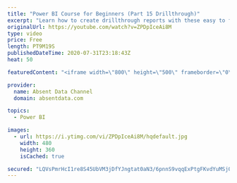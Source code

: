 ```yaml
---
title: "Power BI Course for Beginners (Part 15 Drillthrough)"
excerpt: "Learn how to create drillthrough reports with these easy to follow steps."
originalUrl: https://youtube.com/watch?v=ZPDpIceAi8M
type: video
price: Free
length: PT9M19S
publishedDateTime: 2020-07-31T23:18:43Z
heat: 50

featuredContent: "<iframe width=\"800\" height=\"500\" frameborder=\"0\" src=\"https://www.youtube.com/embed/ZPDpIceAi8M\" allow=\"accelerometer; autoplay; encrypted-media; gyroscope; picture-in-picture\" allowfullscreen></iframe>"

provider:
  name: Absent Data Channel
  domain: absentdata.com

topics:
  - Power BI

images:
  - url: https://i.ytimg.com/vi/ZPDpIceAi8M/hqdefault.jpg
    width: 480
    height: 360
    isCached: true

secured: "LQVsPmrHcI1re8S45UbVM3jDfYJngtat0aN3/6pnnS9vqqExPtgFKvdYuMSjQsxVjYb9Y3ZG/Pu3pyvdPzoF1xMNGiGJIBxwr3sU8EudGY5pLCdpSBoW9jgvrHLcaoTe9ddfbPx4I/fuR/WyUS5tNj3zeI68tmExC/O5JjH+EVVVa4PHXsN9oAamdZG+TzQHu3D5oflzF8yvtJA66rTodEwZXIJsWqBseczl+JWyiAOJXRJGLVH4yHFhBZCI1wNddHVrWr6JVF5CTKo+UROgZjM2yeFXVMoegPqk7C6EYaT91uSTzb0aJkHDUGfwhjHlFi+GM2dl1nk4OymFIE68RhZGwjOKVnhR5zpJvFufbrpooLCJmEfU+JgisGoA0HDJ6u2BViRvk/o4FxeV+NIIG2L5T2fXiZuXr+pD1y6PsVw=;Y37p3yXWGaCcrZeNgEMwdA=="
---
```


